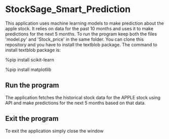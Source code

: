 # StockSage_Smart_Prediction

This application uses machine learning models to make prediction about the apple stock. It relies on data for the past 10 months and uses it to make predictions for the next 5 months. To run the program keep both the files 'model.py' and 'Stock_price' in the same folder. You can clone this repository and you have to install the textblob package. The command to install textblob package is:

%pip install scikit-learn

%pip install matplotlib

## Run the program
The application fetches the historical stock data for the APPLE stock using API and make predictions for the next 5 months based on that data.

## Exit the program
To exit the application simply close the window
